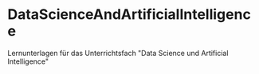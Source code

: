 # DataScienceAndArtificialIntelligence
Lernunterlagen für das Unterrichtsfach "Data Science und Artificial Intelligence"
